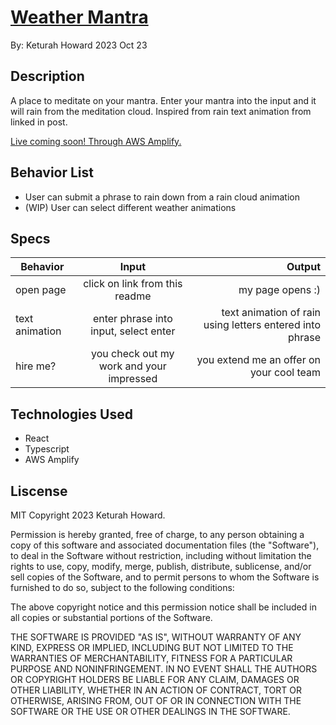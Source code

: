 # [Weather Mantra](https://master.d2rd0wm9h254t.amplifyapp.com/)

By: Keturah Howard 2023 Oct 23

## Description

A place to meditate on your mantra. Enter your mantra into the input and it will rain from the meditation cloud.
Inspired from rain text animation from linked in post.

[Live coming soon! Through AWS Amplify. 
](https://master.d2rd0wm9h254t.amplifyapp.com/)

## Behavior List

- User can submit a phrase to rain down from a rain cloud animation
- (WIP) User can select different weather animations

## Specs

| Behavior  |                  Input                   |                                   Output |
| --------- | :--------------------------------------: | ---------------------------------------: |
| open page |      click on link from this readme      |                         my page opens :) |
| text animation | enter phrase into input, select enter    | text animation of rain using letters entered into phrase |
| hire me?  | you check out my work and your impressed | you extend me an offer on your cool team |

## Technologies Used

- React
- Typescript
- AWS Amplify

## Liscense

MIT Copyright 2023 Keturah Howard.

Permission is hereby granted, free of charge, to any person obtaining a copy of this software and associated documentation files (the "Software"), to deal in the Software without restriction, including without limitation the rights to use, copy, modify, merge, publish, distribute, sublicense, and/or sell copies of the Software, and to permit persons to whom the Software is furnished to do so, subject to the following conditions:

The above copyright notice and this permission notice shall be included in all copies or substantial portions of the Software.

THE SOFTWARE IS PROVIDED "AS IS", WITHOUT WARRANTY OF ANY KIND, EXPRESS OR IMPLIED, INCLUDING BUT NOT LIMITED TO THE WARRANTIES OF MERCHANTABILITY, FITNESS FOR A PARTICULAR PURPOSE AND NONINFRINGEMENT. IN NO EVENT SHALL THE AUTHORS OR COPYRIGHT HOLDERS BE LIABLE FOR ANY CLAIM, DAMAGES OR OTHER LIABILITY, WHETHER IN AN ACTION OF CONTRACT, TORT OR OTHERWISE, ARISING FROM, OUT OF OR IN CONNECTION WITH THE SOFTWARE OR THE USE OR OTHER DEALINGS IN THE SOFTWARE.
